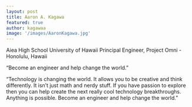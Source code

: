 ```yaml
---
layout: post
title: Aaron A. Kagawa
featured: true
author: kagawaa
image: '/images/AaronKagawa.jpg'
---
```


Aiea High School
University of Hawaii
Principal Engineer, Project Omni - Honolulu, Hawaii

“Become an engineer and help change the world.”

“Technology is changing the world. It allows you to be creative and think differently. It isn’t just math and nerdy stuff.  If you have passion to explore then you can help create the next really cool technology breakthroughs. Anything is possible. Become an engineer and help change the world.”
